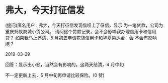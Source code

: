 # 弗大，今天打征信发

(提问)匿名用户 : 弗大，今天打征信发现借呗上了征信，显示 为一笔贷款，公司为重庆蚂蚁商城小贷公司。 请问这个贷款记录，会不会影响我办理信用卡和信用贷？ 如果我马上还清，5 月初去申请花旗信用卡和华夏易达金，会 不会有影响呢？

2019-03-29

回答：显示出小额，当然会有影响的。这两天结清，4 月中旬

不一定更新上去，5 月中旬再申请比较保险。(0 赞)